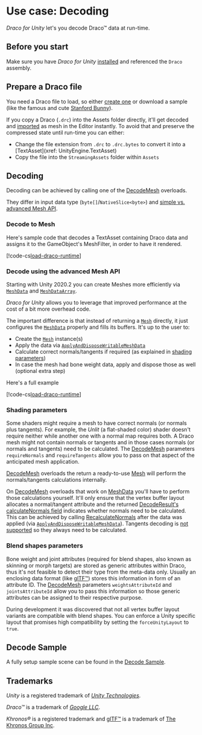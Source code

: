# Use case: Decoding

*Draco for Unity* let's you decode Draco&trade; data at run-time.

## Before you start

Make sure you have *Draco for Unity* [installed](installation.md) and referenced the `Draco` assembly.

## Prepare a Draco file

You need a Draco file to load, so either [create one](obtain.md) or download a sample (like the famous and cute [Stanford Bunny](https://raw.githubusercontent.com/google/draco/master/testdata/bunny_gltf.drc)).

If you copy a Draco (`.drc`) into the Assets folder directly, it'll get decoded and [imported](use-case-editor-import.md) as mesh in the Editor instantly. To avoid that and preserve the compressed state until run-time you can either:

- Change the file extension from `.drc` to `.drc.bytes` to convert it into a [TextAsset](xref: UnityEngine.TextAsset)
- Copy the file into the `StreamingAssets` folder within `Assets`

## Decoding

Decoding can be achieved by calling one of the [DecodeMesh](xref:Draco.DracoDecoder.DecodeMesh*) overloads.

They differ in input data type (`byte[]`/`NativeSlice<byte>`) and [simple vs. advanced Mesh API](xref:UnityEngine.Mesh).

### Decode to Mesh

Here's sample code that decodes a TextAsset containing Draco data and assigns it to the GameObject's MeshFilter, in order to have it rendered.

[!code-cs[load-draco-runtime](../Samples~/Decode/Scripts/DecodeDracoToMesh.cs#LoadDraco)]

### Decode using the advanced Mesh API

Starting with Unity 2020.2 you can create Meshes more efficiently via [`MeshData`](xref:UnityEngine.Mesh.MeshData) and [`MeshDataArray`](xref:UnityEngine.Mesh.MeshDataArray).

*Draco for Unity* allows you to leverage that improved performance at the cost of a bit more overhead code.

The important difference is that instead of returning a [`Mesh`](xref:UnityEngine.Mesh) directly, it just configures the [`MeshData`](xref:UnityEngine.Mesh.MeshData) properly and fills its buffers. It's up to the user to:

- Create the [`Mesh`](xref:UnityEngine.Mesh) instance(s)
- Apply the data via [`ApplyAndDisposeWritableMeshData`](xref:UnityEngine.Mesh.ApplyAndDisposeWritableMeshData(UnityEngine.Mesh/MeshDataArray,System.Collections.Generic.List`1<UnityEngine.Mesh>,UnityEngine.Rendering.MeshUpdateFlags))
- Calculate correct normals/tangents if required (as explained in [shading parameters](#shading-parameters))
- In case the mesh had bone weight data, apply and dispose those as well (optional extra step)

Here's a full example

[!code-cs[load-draco-runtime](../Samples~/Decode/Scripts/DecodeDracoToMeshData.cs#LoadDraco)]

### Shading parameters

Some shaders might require a mesh to have correct normals (or normals plus tangents). For example, the *Unlit* (a flat-shaded color) shader doesn't require neither while another one with a normal map requires both. A Draco mesh might not contain normals or tangents and in those cases normals (or normals and tangents) need to be calculated. The [DecodeMesh](xref:Draco.DracoDecoder.DecodeMesh*) parameters `requireNormals` and `requireTangents` allow you to pass on that aspect of the anticipated mesh application.

[DecodeMesh](xref:Draco.DracoDecoder.DecodeMesh*) overloads the return a ready-to-use [Mesh](xref:UnityEngine.Mesh) will perform the normals/tangents calculations internally.

On [DecodeMesh](xref:Draco.DracoDecoder.DecodeMesh*) overloads that work on [MeshData](xref:UnityEngine.Mesh.MeshData) you'll have to perform those calculations yourself. It'll only ensure that the vertex buffer layout allocates a normal/tangent attribute and the returned [DecodeResult's](xref:Draco.DecodeResult) [calculateNormals field](xref:Draco.DecodeResult.calculateNormals) indicates whether normals need to be calculated. This can be achieved by calling [RecalculateNormals](xref:UnityEngine.Mesh.RecalculateNormals()) after the data was applied (via [`ApplyAndDisposeWritableMeshData`](xref:UnityEngine.Mesh.ApplyAndDisposeWritableMeshData(UnityEngine.Mesh/MeshDataArray,System.Collections.Generic.List`1<UnityEngine.Mesh>,UnityEngine.Rendering.MeshUpdateFlags))). Tangents decoding is [not supported](known-limitations.md#draco-bit-stream-version) so they always need to be calculated.

### Blend shapes parameters

Bone weight and joint attributes (required for blend shapes, also known as skinning or morph targets) are stored as generic attributes within Draco, thus it's not feasible to detect their type from the meta-data only. Usually an enclosing data format (like [glTF&trade;](do-more.md#draco-and-gltf)) stores this information in form of an attribute ID. The [DecodeMesh](xref:Draco.DracoDecoder.DecodeMesh*) parameters `weightsAttributeId` and `jointsAttributeId` allow you to pass this information so those generic attributes can be assigned to their respective purpose.

During development it was discovered that not all vertex buffer layout variants are compatible with blend shapes. You can enforce a Unity specific layout that promises high compatibility by setting the `forceUnityLayout` to `true`.

## Decode Sample

A fully setup sample scene can be found in the [Decode Sample](sample-decode.md).

## Trademarks

*Unity* is a registered trademark of [*Unity Technologies*][unity].

*Draco&trade;* is a trademark of [*Google LLC*][GoogleLLC].

*Khronos&reg;* is a registered trademark and [glTF&trade;][gltf] is a trademark of [The Khronos Group Inc][khronos].

[gltf]: https://www.khronos.org/gltf/
[GoogleLLC]: https://about.google/
[khronos]: https://www.khronos.org
[unity]: https://unity.com
